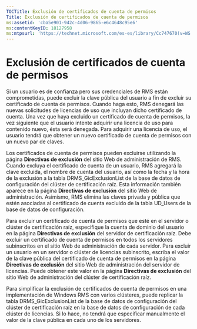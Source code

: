 ```yaml
---
TOCTitle: Exclusión de certificados de cuenta de permisos
Title: Exclusión de certificados de cuenta de permisos
ms:assetid: 'cba5e901-942c-4d06-9865-e6c4648c95e6'
ms:contentKeyID: 18127958
ms:mtpsurl: 'https://technet.microsoft.com/es-es/library/Cc747670(v=WS.10)'
---
```


Exclusión de certificados de cuenta de permisos
===============================================

Si un usuario es de confianza pero sus credenciales de RMS están comprometidas, puede excluir la clave pública del usuario a fin de excluir su certificado de cuenta de permisos. Cuando haga esto, RMS denegará las nuevas solicitudes de licencias de uso que incluyan dicho certificado de cuenta. Una vez que haya excluido un certificado de cuenta de permisos, la vez siguiente que el usuario intente adquirir una licencia de uso para contenido nuevo, ésta será denegada. Para adquirir una licencia de uso, el usuario tendrá que obtener un nuevo certificado de cuenta de permisos con un nuevo par de claves.

Los certificados de cuenta de permisos pueden excluirse utilizando la página **Directivas de exclusión** del sitio Web de administración de RMS. Cuando excluya el certificado de cuenta de un usuario, RMS agregará la clave excluida, el nombre de cuenta del usuario, así como la fecha y la hora de la exclusión a la tabla DRMS\_GicExclusionList de la base de datos de configuración del clúster de certificación raíz. Esta información también aparece en la página **Directivas de exclusión** del sitio Web de administración. Asimismo, RMS elimina las claves privada y pública que estén asociadas al certificado de cuenta excluido de la tabla UD\_Users de la base de datos de configuración.

Para excluir un certificado de cuenta de permisos que esté en el servidor o clúster de certificación raíz, especifique la cuenta de dominio del usuario en la página **Directivas de exclusión** del servidor de certificación raíz. Debe excluir un certificado de cuenta de permisos en todos los servidores subinscritos en el sitio Web de administración de cada servidor. Para excluir un usuario en un servidor o clúster de licencias subinscrito, escriba el valor de la clave pública del certificado de cuenta de permisos en la página **Directivas de exclusión** del sitio Web de administración del servidor de licencias. Puede obtener este valor en la página **Directivas de exclusión** del sitio Web de administración del clúster de certificación raíz.

Para simplificar la exclusión de certificados de cuenta de permisos en una implementación de Windows RMS con varios clústeres, puede replicar la tabla DRMS\_GicExclusionList de la base de datos de configuración del clúster de certificación raíz en la base de datos de configuración de cada clúster de licencias. Si lo hace, no tendrá que especificar manualmente el valor de la clave pública en cada uno de los servidores.
